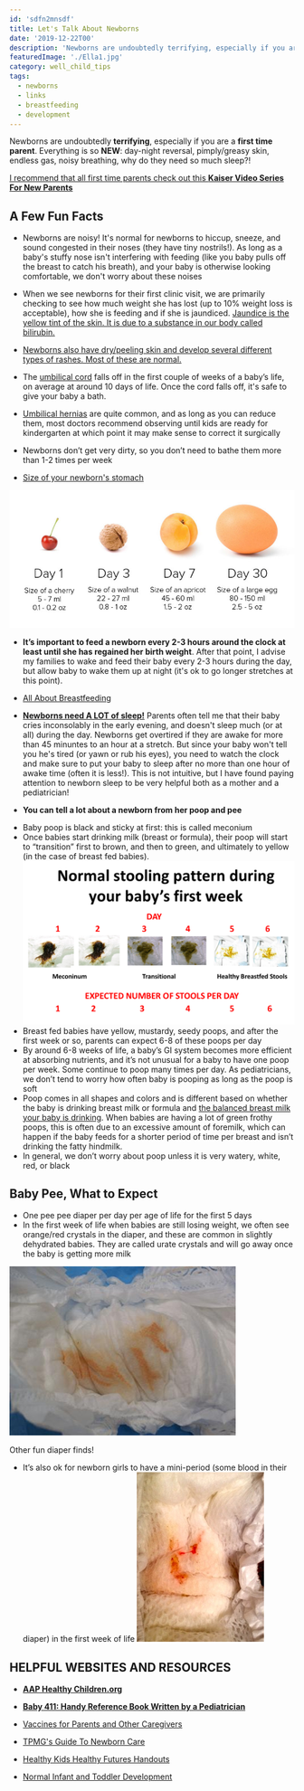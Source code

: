 ```yaml
---
id: 'sdfn2mnsdf'
title: Let's Talk About Newborns
date: '2019-12-22T00'
description: 'Newborns are undoubtedly terrifying, especially if you are a first time parent. Everything is so NEW: day-night reversal, pimply/greasy skin, endless gas, noisy breathing, why do they need so much sleep?!'
featuredImage: './Ella1.jpg'
category: well_child_tips
tags:
  - newborns
  - links
  - breastfeeding
  - development
---
```


Newborns are undoubtedly **terrifying**, especially if you are a **first time parent**. Everything is so **NEW**: day-night reversal, pimply/greasy skin, endless gas, noisy breathing, why do they need so much sleep?!

[I recommend that all first time parents check out this **Kaiser Video Series For New Parents**](https://mydoctor.kaiserpermanente.org/ncal/healthtools/#/?id=935218)

## A Few Fun Facts

- Newborns are noisy! It's normal for newborns to hiccup, sneeze, and sound congested in their noses (they have tiny nostrils!). As long as a baby's stuffy nose isn't interfering with feeding (like you baby pulls off the breast to catch his breath), and your baby is otherwise looking comfortable, we don't worry about these noises

- When we see newborns for their first clinic visit, we are primarily checking to see how much weight she has lost (up to 10% weight loss is acceptable), how she is feeding and if she is jaundiced. [Jaundice is the yellow tint of the skin. It is due to a substance in our body called bilirubin.](https://www.healthychildren.org/English/ages-stages/baby/Pages/Jaundice.aspx)

- [Newborns also have dry/peeling skin and develop several different types of rashes. Most of these are normal.](https://www.healthychildren.org/English/ages-stages/baby/bathing-skin-care/Pages/default.aspx)

- The [umbilical cord](https://www.mayoclinic.org/healthy-lifestyle/infant-and-toddler-health/in-depth/umbilical-cord/art-20048250) falls off in the first couple of weeks of a baby’s life, on average at around 10 days of life. Once the cord falls off, it's safe to give your baby a bath.

- [Umbilical hernias](http://www.childrenshospital.org/conditions-and-treatments/conditions/u/umbilical-hernia) are quite common, and as long as you can reduce them, most doctors recommend observing until kids are ready for kindergarten at which point it may make sense to correct it surgically

- Newborns don’t get very dirty, so you don’t need to bathe them more than 1-2 times per week

- [Size of your newborn's stomach](https://www.lllc.ca/thursday-tip-newborns-have-small-stomachs)

![Size of your newborn’s stomach](./baby.jpg)

- **It’s important to feed a newborn every 2-3 hours around the clock at least until she has regained her birth weight**. After that point, I advise my families to wake and feed their baby every 2-3 hours during the day, but allow baby to wake them up at night (it's ok to go longer stretches at this point).

* [All About Breastfeeding](https://www.llli.org/)

- [**Newborns need A LOT of sleep!**](https://www.weebeedreaming.com/my-blog/category/Newborns) Parents often tell me that their baby cries inconsolably in the early evening, and doesn't sleep much (or at all) during the day. Newborns get overtired if they are awake for more than 45 minuntes to an hour at a stretch. But since your baby won't tell you he's tired (or yawn or rub his eyes), you need to watch the clock and make sure to put your baby to sleep after no more than one hour of awake time (often it is less!). This is not intuitive, but I have found paying attention to newborn sleep to be very helpful both as a mother and a pediatrician!

- **You can tell a lot about a newborn from her poop and pee**

* Baby poop is black and sticky at first: this is called meconium
* Once babies start drinking milk (breast or formula), their poop will start to “transition” first to brown, and then to green, and ultimately to yellow (in the case of breast fed babies).
  ![newborn stools](./NEWBORN-STOOLS.png)
* Breast fed babies have yellow, mustardy, seedy poops, and after the first week or so, parents can expect 6-8 of these poops per day
* By around 6-8 weeks of life, a baby’s GI system becomes more efficient at absorbing nutrients, and it’s not unusual for a baby to have one poop per week. Some continue to poop many times per day. As pediatricians, we don’t tend to worry how often baby is pooping as long as the poop is soft
* Poop comes in all shapes and colors and is different based on whether the baby is drinking breast milk or formula and [the balanced breast milk your baby is drinking](https://www.llli.org/breastfeeding-info/foremilk-and-hindmilk/). When babies are having a lot of green frothy poops, this is often due to an excessive amount of foremilk, which can happen if the baby feeds for a shorter period of time per breast and isn’t drinking the fatty hindmilk.
* In general, we don’t worry about poop unless it is very watery, white, red, or black

## Baby Pee, What to Expect

- One pee pee diaper per day per age of life for the first 5 days
- In the first week of life when babies are still losing weight, we often see orange/red crystals in the diaper, and these are common in slightly dehydrated babies. They are called urate crystals and will go away once the baby is getting more milk

![how often should a newborn pee](./how-often-should-a-newborn-pee.jpg)

Other fun diaper finds!

- It’s also ok for newborn girls to have a mini-period (some blood in their diaper) in the first week of life
  ![blood vaginal diaper](./blood-vaginal-diaper.jpeg)

## HELPFUL WEBSITES AND RESOURCES

- [**AAP Healthy Children.org**](https://www.healthychildren.org/English/Pages/default.aspx)

- [**Baby 411: Handy Reference Book Written by a Pediatrician**](https://baby411.com)
- [Vaccines for Parents and Other Caregivers](https://www.cdc.gov/vaccines/pregnancy/family-caregivers/index.html)

- [TPMG's Guide To Newborn Care](https://mydoctor.kaiserpermanente.org/ncal/structured-content/#/Health_Topic_Newborn_Care_Bathing_and_Changing_Your_Baby_-_Pediatrics.xml)

- [Healthy Kids Healthy Futures Handouts](https://mydoctor.kaiserpermanente.org/ncal/structured-content/Health_Topic_Well_Child_Visits_Birth_to_12.xml?co=%2Fregions%2Fncal)

- [Normal Infant and Toddler Development](https://mydoctor.kaiserpermanente.org/ncal/structured-content/#/Health_Topic_Infants_Toddlers_-_Normal_Growth_Development_-_Staying_Healthy.xml)
